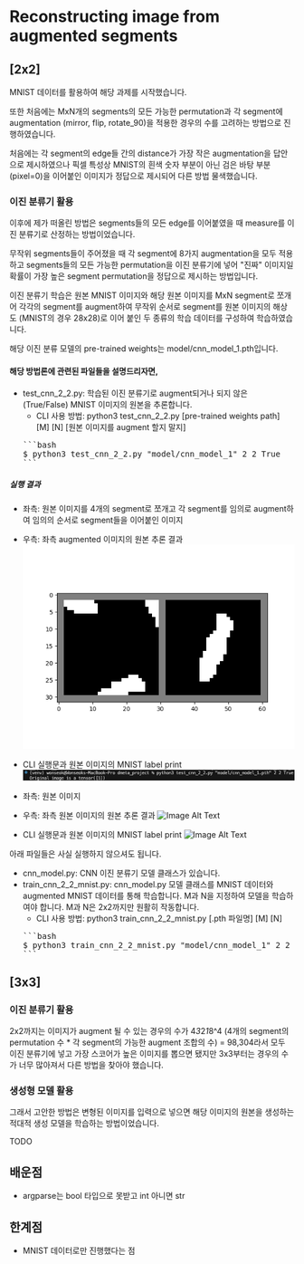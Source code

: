 # Reconstructing image from augmented segments
## [2x2]
MNIST 데이터를 활용하여 해당 과제를 시작했습니다.

또한 처음에는 MxN개의 segments의 모든 가능한 permutation과 각 segment에 augmentation (mirror, flip, rotate_90)을 적용한 경우의 수를 고려하는 방법으로 진행하였습니다.

처음에는 각 segment의 edge들 간의 distance가 가장 작은 augmentation을 답안으로 제시하였으나 픽셀 특성상 MNIST의 흰색 숫자 부분이 아닌 검은 바탕 부분 (pixel=0)을 이어붙인 이미지가 정답으로 제시되어 다른 방법 물색했습니다.

### 이진 분류기 활용

이후에 제가 떠올린 방법은 segments들의 모든 edge를 이어붙였을 때 measure를 이진 분류기로 산정하는 방법이었습니다.

무작위 segments들이 주어졌을 때 각 segment에 8가지 augmentation을 모두 적용하고 segments들의 모든 가능한 permutation을 이진 분류기에 넣어 "진짜" 이미지일 확률이 가장 높은 segment permutation을 정답으로 제시하는 방법입니다.

이진 분류기 학습은 원본 MNIST 이미지와 해당 원본 이미지를 MxN segment로 쪼개어 각각의 segment를 augment하여 무작위 순서로 segment를 원본 이미지의 해상도 (MNIST의 경우 28x28)로 이어 붙인 두 종류의 학습 데이터를 구성하여 학습하였습니다.

해당 이진 분류 모델의 pre-trained weights는 model/cnn_model_1.pth입니다.

#### 해당 방법론에 관련된 파일들을 설명드리자면,
  - test_cnn_2_2.py: 학습된 이진 분류기로 augment되거나 되지 않은 (True/False) MNIST 이미지의 원본을 추론합니다.
    - CLI 사용 방법: python3 test_cnn_2_2.py [pre-trained weights path] [M] [N] [원본 이미지를 augment 할지 말지]
    <pre>
    ```bash
    $ python3 test_cnn_2_2.py "model/cnn_model_1" 2 2 True
    ```
  ##### 실행 결과
  - 좌측: 원본 이미지를 4개의 segment로 쪼개고 각 segment를 임의로 augment하여 임의의 순서로 segment들을 이어붙인 이미지
  - 우측: 좌측 augmented 이미지의 원본 추론 결과
  ![Image Alt Text](results/cnn_2_2_1_augmented.png)
  - CLI 실행문과 원본 이미지의 MNIST label print
  ![Image Alt Text](results/cnn_2_2_1_augmented_label.png)

  - 좌측: 원본 이미지
  - 우측: 좌측 원본 이미지의 원본 추론 결과
  ![Image Alt Text](results/cnn_2_2_3_augmented.png)
  - CLI 실행문과 원본 이미지의 MNIST label print
  ![Image Alt Text](results/cnn_2_2_3_augmented_label.png)

  아래 파일들은 사실 실행하지 않으셔도 됩니다.

  - cnn_model.py: CNN 이진 분류기 모델 클래스가 있습니다.
  - train_cnn_2_2_mnist.py: cnn_model.py 모델 클래스를 MNIST 데이터와 augmented MNIST 데이터를 통해 학습합니다. M과 N을 지정하여 모델을 학습하여야 합니다. M과 N은 2x2까지만 원활히 작동합니다.
    - CLI 사용 방법: python3 train_cnn_2_2_mnist.py [.pth 파일명] [M] [N]
    <pre>
    ```bash
    $ python3 train_cnn_2_2_mnist.py "model/cnn_model_1" 2 2
    ```
    </pre>
  
## [3x3]

### 이진 분류기 활용

2x2까지는 이미지가 augment 될 수 있는 경우의 수가 4*3*2*1*8^4 (4개의 segment의 permutation 수 * 각 segment의 가능한 augment 조합의 수) = 98,304라서 모두 이진 분류기에 넣고 가장 스코어가 높은 이미지를 뽑으면 됐지만 3x3부터는 경우의 수가 너무 많아져서 다른 방법을 찾아야 했습니다.

### 생성형 모델 활용

그래서 고안한 방법은 변형된 이미지를 입력으로 넣으면 해당 이미지의 원본을 생성하는 적대적 생성 모델을 학습하는 방법이었습니다.

TODO




## 배운점
  - argparse는 bool 타입으로 못받고 int 아니면 str

## 한계점
  - MNIST 데이터로만 진행했다는 점